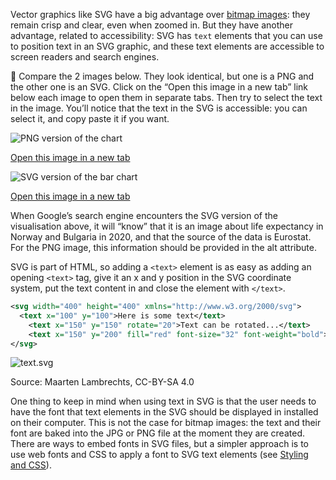 Vector graphics like SVG have a big advantage over <span class='internal-link'>[bitmap images](bitmap-images)</span>: they remain crisp and clear, even when zoomed in. But they have another advantage, related to accessibility: SVG has `text` elements that you can use to position text in an SVG graphic, and these text elements are accessible to screen readers and search engines.

<aside>
🔎 Compare the 2 images below. They look identical, but one is  a PNG and the other one is an SVG. Click on the “Open this image in a new tab” link below each image to open them in separate tabs. Then try to select the text in the image. You’ll notice that the text in the SVG is accessible: you can select it, and copy paste it if you want.

</aside>

<p class='center'>
<img src='Online%20graphics%20d2d7b9f6c2b748a9a12dc8a006f8330a/life-expectancy2x.png' alt='PNG version of the chart' class='max-600' />
</p>

[Open this image in a new tab](Online%20graphics%20d2d7b9f6c2b748a9a12dc8a006f8330a/life-expectancy2x.png)

<p class='center'>
<img src='Online%20graphics%20d2d7b9f6c2b748a9a12dc8a006f8330a/life-expectancy.svg' alt='SVG version of the bar chart' class='max-600' />
</p>

[Open this image in a new tab](Online%20graphics%20d2d7b9f6c2b748a9a12dc8a006f8330a/life-expectancy.svg)

When Google’s search engine encounters the SVG version of the visualisation above, it will “know” that it is an image about life expectancy in Norway and Bulgaria in 2020, and that the source of the data is Eurostat. For the PNG image, this information should be provided in the alt attribute.

SVG is part of HTML, so adding a `<text>` element is as easy as adding an opening `<text>` tag, give it an x and y position in the SVG coordinate system, put the text content in and close the element with `</text>`.

```xml
<svg width="400" height="400" xmlns="http://www.w3.org/2000/svg">
  <text x="100" y="100">Here is some text</text>
	<text x="150" y="150" rotate="20">Text can be rotated...</text>
	<text x="150" y="200" fill="red" font-size="32" font-weight="bold">and also styled</text>
</svg>
```

![text.svg](Online%20graphics%20d2d7b9f6c2b748a9a12dc8a006f8330a/text.svg)

Source: Maarten Lambrechts, CC-BY-SA 4.0

One thing to keep in mind when using text in SVG is that the user needs to have the font that text elements in the SVG should be displayed in installed on their computer. This is not the case for bitmap images: the text and their font are baked into the JPG or PNG file at the moment they are created. There are ways to embed fonts in SVG files, but a simpler approach is to use web fonts and CSS to apply a font to SVG text elements (see <span class='internal-link'>[Styling and CSS](styling-and-css)</span>).